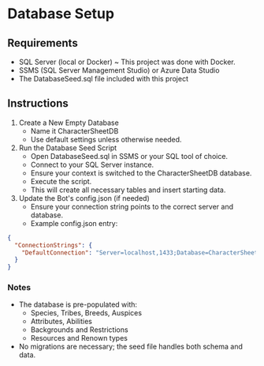 # Database Setup

## Requirements

- SQL Server (local or Docker) ~ This project was done with Docker.
- SSMS (SQL Server Management Studio) or Azure Data Studio
- The DatabaseSeed.sql file included with this project

## Instructions

1. Create a New Empty Database
   -  Name it CharacterSheetDB
   -  Use default settings unless otherwise needed.
2. Run the Database Seed Script
   - Open DatabaseSeed.sql in SSMS or your SQL tool of choice.
   - Connect to your SQL Server instance.
   - Ensure your context is switched to the CharacterSheetDB database.
   - Execute the script.
   - This will create all necessary tables and insert starting data.
3. Update the Bot's config.json (if needed)
   - Ensure your connection string points to the correct server and database.
   - Example config.json entry:

```json
{
  "ConnectionStrings": {
    "DefaultConnection": "Server=localhost,1433;Database=CharacterSheetDB;User Id=sa;Password=your_password;"
  }
}
```

### Notes
- The database is pre-populated with:
  - Species, Tribes, Breeds, Auspices
  - Attributes, Abilities
  - Backgrounds and Restrictions
  - Resources and Renown types
- No migrations are necessary; the seed file handles both schema and data.